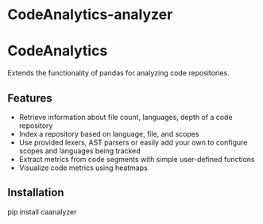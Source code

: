 # CodeAnalytics-analyzer

# CodeAnalytics

Extends the functionality of pandas for analyzing code repositories.

## Features

- Retrieve information about file count, languages, depth of a code repository
- Index a repository based on language, file, and scopes
- Use provided lexers, AST parsers or easily add your own to configure scopes and languages being tracked
- Extract metrics from code segments with simple user-defined functions
- Visualize code metrics using heatmaps

## Installation

pip install caanalyzer
